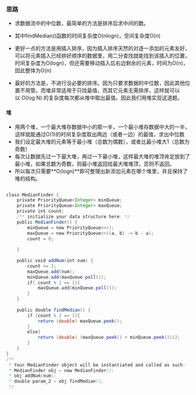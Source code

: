 ### 思路

* 求数据流中的中位数，最简单的方法是排序后求中间的数。

* 其中findMedian()函数的时间复杂度O(nlogn)，空间复杂度O(n)

* 更好一点的方法是用插入排序，因为插入排序天然的对逐一添加的元素友好，可以将元素插入已经排好顺序的数据里，用二分查找就能找到该插入的位置，时间复杂度为O(logn)，但还需要移动插入后右边剩余的元素，时间为O(n)，因此整体为O(n)
* 最好的方法是，不进行没必要的排序。因为只要求数据的中位数，因此其他位置不用管。而堆非常适用于只找最值，而其它元素无需排序，这样就可以以 O(log N) 的复杂度每次都从堆中取出最值。因此我们用堆实现这道题。


#### 堆
* 用两个堆，一个最大堆存数据中小的那一半，一个最小堆存数据中大的一半，这样就能通过O(1)的时间复杂度取出两边（或者一边）的最值，求出中位数
* 我们设定最大堆的元素等于最小堆（总数为偶数），或者比最小堆大1（总数为奇数）
* 每次让数据先过一下最大堆，再过一下最小堆，这样最大堆的堆顶肯定放到了最小堆，如果总数为奇数，则最小堆返回给最大堆堆顶，否则不返回。
* 所以每次只需要**O(logn)**即可整理出新添加元素在哪个堆里，并且保持了堆的结构。

```java

class MedianFinder {
    private PriorityQueue<Integer> minQueue;
    private PriorityQueue<Integer> maxQueue;
    private int count;
    /** initialize your data structure here. */
    public MedianFinder() {
        minQueue = new PriorityQueue<>();
        maxQueue = new PriorityQueue<>((a, b) -> b - a);
        count = 0;
        
    }
    
    public void addNum(int num) {
        count += 1;
        maxQueue.add(num);
        minQueue.add(maxQueue.poll());
        if( count % 2 == 1){
            maxQueue.add(minQueue.poll());
        }
    }
    
    public double findMedian() {
        if (count % 2 == 1){
            return (double) maxQueue.peek();
        }
        else{
            return (double) (maxQueue.peek() + minQueue.peek())/2;
        }
    }
}
/**
 * Your MedianFinder object will be instantiated and called as such:
 * MedianFinder obj = new MedianFinder();
 * obj.addNum(num);
 * double param_2 = obj.findMedian();
 */


```